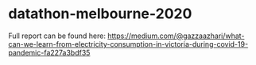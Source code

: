 # datathon-melbourne-2020

Full report can be found here: https://medium.com/@gazzaazhari/what-can-we-learn-from-electricity-consumption-in-victoria-during-covid-19-pandemic-fa227a3bdf35
